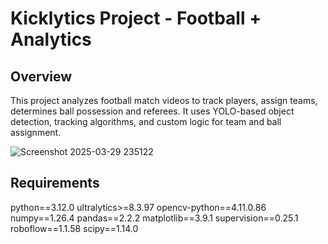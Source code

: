 # Kicklytics Project - Football + Analytics

## Overview

This project analyzes football match videos to track players, assign teams, determines ball possession and referees. It uses YOLO-based object detection, tracking algorithms, and custom logic for team and ball assignment.

![Screenshot 2025-03-29 235122](https://github.com/user-attachments/assets/20e58aa2-3adc-4607-858a-9d74453d3f03)

## Requirements
python==3.12.0
ultralytics>=8.3.97
opencv-python==4.11.0.86
numpy==1.26.4
pandas==2.2.2
matplotlib==3.9.1
supervision==0.25.1
roboflow==1.1.58
scipy==1.14.0





